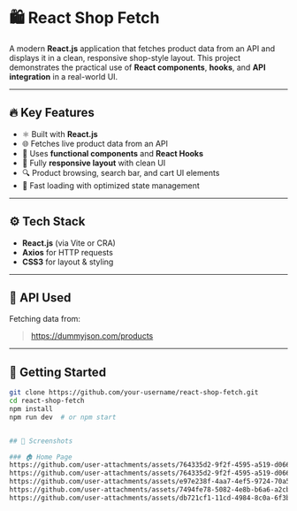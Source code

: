# 🛍️ React Shop Fetch

A modern **React.js** application that fetches product data from an API and displays it in a clean, responsive shop-style layout. This project demonstrates the practical use of **React components**, **hooks**, and **API integration** in a real-world UI.

---

## 🔥 Key Features

- ⚛️ Built with **React.js**
- 🌐 Fetches live product data from an API
- 🧩 Uses **functional components** and **React Hooks**
- 📱 Fully **responsive layout** with clean UI
- 🔍 Product browsing, search bar, and cart UI elements
- 🚀 Fast loading with optimized state management

---

## ⚙️ Tech Stack

- **React.js** (via Vite or CRA)
- **Axios** for HTTP requests
- **CSS3** for layout & styling

---


## 📡 API Used

Fetching data from:

> https://dummyjson.com/products

---

## 🚀 Getting Started

```bash
git clone https://github.com/your-username/react-shop-fetch.git
cd react-shop-fetch
npm install
npm run dev  # or npm start


## 📸 Screenshots

### 🏠 Home Page
https://github.com/user-attachments/assets/764335d2-9f2f-4595-a519-d0664da0cd58
https://github.com/user-attachments/assets/764335d2-9f2f-4595-a519-d0664da0cd58
https://github.com/user-attachments/assets/e97e238f-4aa7-4ef5-9724-70a56c00126a
https://github.com/user-attachments/assets/7494fe78-5082-4e8b-b6a6-a2cbcd9d245c
https://github.com/user-attachments/assets/db721cf1-11cd-4984-8c0a-6f3bed8a9b5d

